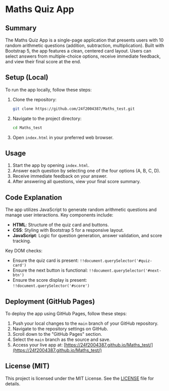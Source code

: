 # Maths Quiz App

## Summary
The Maths Quiz App is a single-page application that presents users with 10 random arithmetic questions (addition, subtraction, multiplication). Built with Bootstrap 5, the app features a clean, centered card layout. Users can select answers from multiple-choice options, receive immediate feedback, and view their final score at the end.

## Setup (Local)
To run the app locally, follow these steps:

1. Clone the repository:
   ```bash
   git clone https://github.com/24f2004387/Maths_test.git
   ```
2. Navigate to the project directory:
   ```bash
   cd Maths_test
   ```
3. Open `index.html` in your preferred web browser.

## Usage
1. Start the app by opening `index.html`.
2. Answer each question by selecting one of the four options (A, B, C, D).
3. Receive immediate feedback on your answer.
4. After answering all questions, view your final score summary.

## Code Explanation
The app utilizes JavaScript to generate random arithmetic questions and manage user interactions. Key components include:
- **HTML**: Structure of the quiz card and buttons.
- **CSS**: Styling with Bootstrap 5 for a responsive layout.
- **JavaScript**: Logic for question generation, answer validation, and score tracking.

Key DOM checks:
- Ensure the quiz card is present: `!!document.querySelector('#quiz-card')`
- Ensure the next button is functional: `!!document.querySelector('#next-btn')`
- Ensure the score display is present: `!!document.querySelector('#score')`

## Deployment (GitHub Pages)
To deploy the app using GitHub Pages, follow these steps:

1. Push your local changes to the `main` branch of your GitHub repository.
2. Navigate to the repository settings on GitHub.
3. Scroll down to the "GitHub Pages" section.
4. Select the `main` branch as the source and save.
5. Access your live app at: [https://24f2004387.github.io/Maths_test/](https://24f2004387.github.io/Maths_test/)

## License (MIT)
This project is licensed under the MIT License. See the [LICENSE](LICENSE) file for details.